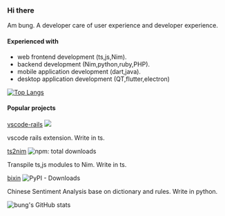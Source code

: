 ### Hi there

Am bung. A developer care of user experience and developer experience.  

#### Experienced with

- web frontend development (ts,js,Nim).
- backend development (Nim,python,ruby,PHP).
- mobile application development (dart,java).
- desktop application development (QT,flutter,electron)

[![Top Langs](https://github-readme-stats.vercel.app/api/top-langs/?username=bung87&langs_count=8&layout=compact)](https://github.com/anuraghazra/github-readme-stats)

#### Popular projects  

[vscode-rails](https://github.com/bung87/vscode-rails) [![](https://vsmarketplacebadge.apphb.com/installs-short/bung87.rails.svg
)](https://marketplace.visualstudio.com/items?itemName=bung87.rails)  

vscode rails extension. Write in ts.  

[ts2nim](https://github.com/bung87/ts2nim) ![npm: total downloads](https://badgen.net/npm/dt/ts2nim)  

Transpile ts,js modules to Nim. Write in ts.  

[bixin](https://github.com/bung87/bixin)  ![PyPI - Downloads](https://img.shields.io/pypi/dm/bixin)  

Chinese Sentiment Analysis base on dictionary and rules. Write in python.


![bung's GitHub stats](https://github-readme-stats.vercel.app/api?username=bung87&show_icons=true&theme=default)


